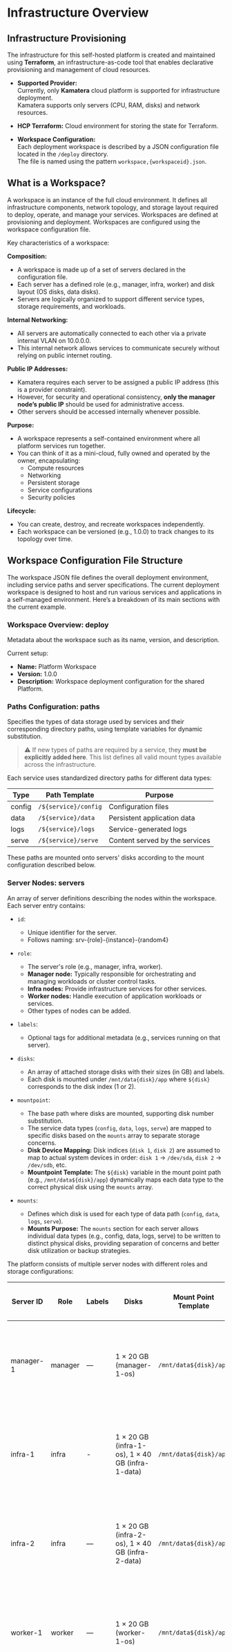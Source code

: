 # Infrastructure Overview

## Infrastructure Provisioning

The infrastructure for this self-hosted platform is created and maintained using **Terraform**, an infrastructure-as-code tool that enables declarative provisioning and management of cloud resources.

- **Supported Provider:**  
  Currently, only **Kamatera** cloud platform is supported for infrastructure deployment.  
  Kamatera supports only servers (CPU, RAM, disks) and network resources.

- **HCP Terraform:**
  Cloud environment for storing the state for Terraform.

- **Workspace Configuration:**  
  Each deployment workspace is described by a JSON configuration file located in the `/deploy` directory.  
  The file is named using the pattern `workspace,{workspaceid}.json`.

## What is a Workspace?

A workspace is an instance of the full cloud environment. It defines all infrastructure components, network topology, and storage layout required to deploy, operate, and manage your services. Workspaces are defined at provisioning and deployment. Workspaces are configured using the workspace configuration file.

Key characteristics of a workspace:

**Composition:**

- A workspace is made up of a set of servers declared in the configuration file.
- Each server has a defined role (e.g., manager, infra, worker) and disk layout (OS disks, data disks).
- Servers are logically organized to support different service types, storage requirements, and workloads.

**Internal Networking:**

- All servers are automatically connected to each other via a private internal VLAN on 10.0.0.0.
- This internal network allows services to communicate securely without relying on public internet routing.

**Public IP Addresses:**

- Kamatera requires each server to be assigned a public IP address (this is a provider constraint).
- However, for security and operational consistency, **only the manager node’s public IP** should be used for administrative access.
- Other servers should be accessed internally whenever possible.

**Purpose:**

- A workspace represents a self-contained environment where all platform services run together.
- You can think of it as a mini-cloud, fully owned and operated by the owner, encapsulating:
  - Compute resources
  - Networking
  - Persistent storage
  - Service configurations
  - Security policies

**Lifecycle:**

- You can create, destroy, and recreate workspaces independently.
- Each workspace can be versioned (e.g., 1.0.0) to track changes to its topology over time.

## Workspace Configuration File Structure

The workspace JSON file defines the overall deployment environment, including service paths and server specifications. The current deployment workspace is designed to host and run various services and applications in a self-managed environment. Here’s a breakdown of its main sections with the current example.

### Workspace Overview: deploy

Metadata about the workspace such as its name, version, and description.

Current setup:

- **Name:** Platform Workspace  
- **Version:** 1.0.0  
- **Description:** Workspace deployment configuration for the shared Platform.

### Paths Configuration: paths

Specifies the types of data storage used by services and their corresponding directory paths, using template variables for dynamic substitution.

> ⚠️ If new types of paths are required by a service, they **must be explicitly added here**. This list defines all valid mount types available across the infrastructure.

Each service uses standardized directory paths for different data types:

| Type    | Path Template           | Purpose                         |
|---------|-------------------------|---------------------------------|
| config  | `/${service}/config`    | Configuration files             |
| data    | `/${service}/data`      | Persistent application data     |
| logs    | `/${service}/logs`      | Service-generated logs          |
| serve   | `/${service}/serve`     | Content served by the services  |

These paths are mounted onto servers' disks according to the mount configuration described below.

### Server Nodes: servers

An array of server definitions describing the nodes within the workspace. Each server entry contains:

- `id`:
  - Unique identifier for the server.
  - Follows naming: srv-{role}-{instance}-{random4}
- `role`:
  - The server's role (e.g., manager, infra, worker).
  - **Manager node:** Typically responsible for orchestrating and managing workloads or cluster control tasks.
  - **Infra nodes:** Provide infrastructure services for other services.
  - **Worker nodes:** Handle execution of application workloads or services.
  - Other types of nodes can be added.
- `labels`:
  - Optional tags for additional metadata (e.g., services running on that server).
- `disks`:
  - An array of attached storage disks with their sizes (in GB) and labels.
  - Each disk is mounted under `/mnt/data{disk}/app` where `${disk}` corresponds to the disk index (1 or 2).
  
- `mountpoint`:
  - The base path where disks are mounted, supporting disk number substitution.
  - The service data types (`config`, `data`, `logs`, `serve`) are mapped to specific disks based on the `mounts` array to separate storage concerns.
  - **Disk Device Mapping:** Disk indices (`disk 1`, `disk 2`) are assumed to map to actual system devices in order: `disk 1` → `/dev/sda`, `disk 2` → `/dev/sdb`, etc.
  - **Mountpoint Template:** The `${disk}` variable in the mount point path (e.g., `/mnt/data${disk}/app`) dynamically maps each data type to the correct physical disk using the `mounts` array.
- `mounts`:
  - Defines which disk is used for each type of data path (`config`, `data`, `logs`, `serve`).
  - **Mounts Purpose:** The `mounts` section for each server allows individual data types (e.g., config, data, logs, serve) to be written to distinct physical disks, providing separation of concerns and better disk utilization or backup strategies.

The platform consists of multiple server nodes with different roles and storage configurations:

| Server ID  | Role    | Labels            | Disks                                | Mount Point Template        | Mounts (Data type → Disk)               |
|------------|---------|-------------------|------------------------------------|----------------------------|----------------------------------------|
| manager-1  | manager | —                 | 1 × 20 GB (manager-1-os)           | `/mnt/data${disk}/app`      | config → disk 1, data → disk 1, logs → disk 1, serve → disk 1 |
| infra-1    | infra   | -                | 1 × 20 GB (infra-1-os), 1 × 40 GB (infra-1-data) | `/mnt/data${disk}/app` | config → disk 2, data → disk 2, logs → disk 2, serve → disk 2 |
| infra-2    | infra   | —                 | 1 × 20 GB (infra-2-os), 1 × 40 GB (infra-2-data) | `/mnt/data${disk}/app` | config → disk 2, data → disk 2, logs → disk 2, serve → disk 2 |
| worker-1   | worker  | —                 | 1 × 20 GB (worker-1-os)            | `/mnt/data${disk}/app`      | config → disk 1, data → disk 1, logs → disk 1, serve → disk 1 |
| worker-2   | worker  | —                 | 1 × 20 GB (worker-2-os)            | `/mnt/data${disk}/app`      | config → disk 1, data → disk 1, logs → disk 1, serve → disk 1 |

This structured configuration allows Terraform scripts to automate the provisioning of servers and storage according to predefined roles and capacity requirements, ensuring consistent and repeatable infrastructure deployments.

This setup allows clear separation of roles and data on distinct nodes with explicit storage configurations, ensuring a scalable and maintainable platform deployment.

## Terraform Infrastructure Provisioning

This project uses Terraform to create, manage, and destroy infrastructure resources on Kamatera. All servers, networks, and related configurations are fully declarative, enabling reproducible, versioned deployments.

Below is an overview of how the Terraform configuration works.

### Directory Structure

- `locals.tf` Defines local variables and computed structures.

- `main.template.tf` The main Terraform configuration (templated with environment variables via envsubst to main.tf).

- `variables.tf` Declares required variables.

-`output.tf` Defines outputs to collect provisioned resource details.

- `vars-{workspace}.tfvars` – Per-workspace variables (e.g., vars-platform.tfvars).

### Core Components

#### Locals

File: locals.tf

The locals block generates the list of servers to provision dynamically from the server_roles map:

    Each role (manager, infra, worker) defines:

        count: how many servers of this role to create

        cpu_cores, cpu_type, ram_mb: hardware specs

        disks_gb: list of disk sizes (root disk + optional data disks)

        unit_cost: cost reference

    flatten() produces a single list of all servers with consistent metadata.

#### Main Template

File: main.template.tf

This is the primary Terraform configuration. It uses:

    terraform { cloud { ... } }

        Stores Terraform state remotely in your Terraform Cloud organization (huybrechts-xyz).

        Names the workspace dynamically: huybrechts-xyz-$WORKSPACE.

    Providers

        kamatera: For managing Kamatera resources.

        random: To generate suffixes for resource naming.

    Resources

        kamatera_network: A private VLAN per workspace.

            Example: vlan-platform-xxxx

            Subnet 10.0.0.0/23

        kamatera_server: All servers defined in local.servers.

            Each server:

                Gets a predictable name, e.g., srv-platform-infra-1-xxxx

                Is attached to:

                    The public WAN network (required by Kamatera)

                    The private VLAN

                Uses Ubuntu 24.04 as the OS.

                Boots with your SSH key and root password.

    Note: The main.template.tf file is processed via envsubst to inject variables from .env files before running Terraform.

#### Outputs

File: output.tf

Outputs expose structured metadata about your servers after creation:

    Server role, index, label.

    Public and private IPs.

    The private IP of the manager-1 node (manager_ip) for internal reference.

This allows your deployment scripts or Ansible to dynamically pick up IPs after provisioning.

#### Variables

File: variables.tf

Declares all required inputs.

API credentials:

    api_key, api_secret

Access credentials:

    ssh_public_key

    password

Workspace/environment settings:

    workspace (e.g., platform)

    environment (e.g., shared)

Server roles:

    A map of all roles and hardware specs.

### How it Works

Lifecycle:

    Generate main.tf:

        Use envsubst to replace variables.

        Example:

    WORKSPACE=platform envsubst < main.template.tf > main.tf

Init:

    terraform init

Plan:

    terraform plan -var-file=vars-platform.tfvars

Apply:

    terraform apply -var-file=vars-platform.tfvars

Outputs:

    Terraform displays server IPs and metadata.

### Important Notes

Private VLAN:

    All servers are connected internally via the VLAN (10.0.0.0/23).
    Always prefer using private IPs for inter-server communication.

Public IPs:

    Every server has a public IP (Kamatera requirement), but only the manager node’s public IP should be used for SSH and public endpoints.

Server Disks:

    You can attach multiple disks by specifying multiple sizes in disks_gb.
    Example: [20, 40] creates a 20GB OS disk + 40GB data disk.

Dynamic Naming:

    Server names are unique and predictable:
    srv-{workspace}-{role}-{index}-{random suffix}

## How to SSH into a Server

- Go to [`console.kamatera.com`](https://console.kamatera.com).
- Go to Servers, and select a server.
- Choose Connect to server

## How to Add a New Server

### 1. Decide the role name

Choose a role (e.g., infra, worker, manager, or create a new one).
Roles are logical groups of servers with the same configuration.

### 2. Edit the variables file

Open your workspace variable file, e.g.:

    /deploy/terraform/vars-platform.tfvars

Add or modify the role definition:

``` json
server_roles = {
  worker = {
    count     = 2   # <-- Increase this to 3 to add one more worker
    cpu_type  = "A"
    cpu_cores = 1
    ram_mb    = 2048
    disks_gb  = [20]
    unit_cost = 6.00
  }
}

Tip: To add a completely new role, create a new block:

server_roles = {
  extra = {
    count     = 1
    cpu_type  = "A"
    cpu_cores = 2
    ram_mb    = 4096
    disks_gb  = [20]
    unit_cost = 10.00
  }
}
```

### 3. Re-apply Server Terraform

Terraform will create the new server(s).

    terraform plan -var-file=vars-platform.tfvars
    terraform apply -var-file=vars-platform.tfvars

Or run the platform deployment script

## How to Add a Path Type

Paths define where data, config, logs, or served files are stored per service.

### 1. Edit the workspace JSON

Example:

    /deploy/workspace,platform.json

Find the paths array and add your new path type:

```json
"paths": [
  { "type": "config", "path": "/${service}/config" },
  { "type": "data",   "path": "/${service}/data" },
  { "type": "logs",   "path": "/${service}/logs" },
  { "type": "serve",  "path": "/${service}/serve" },
  { "type": "cache",  "path": "/${service}/cache" }
]
```

### 2. Update any scripts

If you have deployment scripts or volume mounts, update them to handle the new path type (cache in this example).

- Make sure you update the mounts for each server in the workspace configuration.

## How to Add an Extra Disk to a Server Role

### 1. Edit the variables file

Find the relevant server role in your variables file, e.g.:

```json
infra = {
  count     = 2
  cpu_type  = "A"
  cpu_cores = 1
  ram_mb    = 4096
  disks_gb  = [20,40]
  unit_cost = 11.00
}
```

Add another disk size to disks_gb:

disks_gb = [20,40,50]  # Adds a new 50GB disk to all infra servers

### 2. Update the mount configuration

If needed, update mounts in the workspace file to mount paths to the new disk index:

"mounts": [
  { "type": "config", "disk": 2 },
  { "type": "data", "disk": 2 },
  { "type": "logs", "disk": 3 },   // Now logs go to disk 3
  { "type": "serve", "disk": 2 }
]

### 3. Re-apply Mount Terraform

terraform plan -var-file=vars-platform.tfvars  
terraform apply -var-file=vars-platform.tfvars  
Or return the platform deployment pipeline

## How to Create a New Workspace (Environment)

Each workspace represents a separate environment.

### 1. Create a workspace JSON

Duplicate an existing workspace file:

    cp deploy/workspace,platform.json deploy/workspace,newenv.json

Adjust the settings as needed.

### 2. Create a variables file

Duplicate the vars-platform.tfvars:

    cp deploy/terraform/vars-platform.tfvars deploy/terraform/vars-newenv.tfvars

Edit:

    workspace = "newenv"
    environment = "staging"

### 3. Plan and Apply Terraform

    terraform workspace new newenv  
    terraform init
    terraform plan -var-file=vars-newenv.tfvars
    terraform apply -var-file=vars-newenv.tfvars

Or run the platform deployment pipeline.

## How to Change Hardware Specs

Edit the server_roles definition in your variables file:

    cpu_cores

    cpu_type

    ram_mb

    disks_gb

Example:

```json
worker = {
  count     = 2
  cpu_type  = "A"
  cpu_cores = 2
  ram_mb    = 4096
  disks_gb  = [40]
  unit_cost = 12.00
}
```

Then re-run:

terraform plan -var-file=vars-platform.tfvars  
terraform apply -var-file=vars-platform.tfvars  
Or run the platform deployment pipeline.

